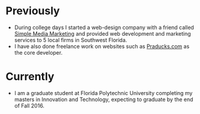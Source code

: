Previously
==========

* During college days I started a web-design company with a friend called [Simple Media Marketing](http://www.simplemediamarketing.net) and provided web development and marketing services to 5 local firms in Southwest Florida.
* I have also done freelance work on websites such as [Praducks.com](https://www.praducks.com) as the core developer.

Currently
=========

* I am a graduate student at Florida Polytechnic University completing my masters in Innovation and Technology, expecting to graduate by the end of Fall 2016.